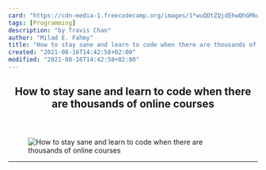 ```yaml
---
card: "https://cdn-media-1.freecodecamp.org/images/1*wuQDtZQjdEhwQhGMkwVUsw.jpeg"
tags: [Programming]
description: "by Travis Chan"
author: "Milad E. Fahmy"
title: "How to stay sane and learn to code when there are thousands of online courses"
created: "2021-08-16T14:42:58+02:00"
modified: "2021-08-16T14:42:58+02:00"
---
```

<div class="site-wrapper">
<main id="site-main" class="site-main outer">
<div class="inner">
<article class="post-full post tag-programming tag-life-lessons tag-self-improvement tag-tech tag-startup ">
<header class="post-full-header">
<h1 class="post-full-title">How to stay sane and learn to code when there are thousands of online courses</h1>
</header>
<figure class="post-full-image">
<picture>
<source media="(max-width: 700px)" sizes="1px" srcset="data:image/gif;base64,R0lGODlhAQABAIAAAAAAAP///yH5BAEAAAAALAAAAAABAAEAAAIBRAA7 1w">
<source media="(min-width: 701px)" sizes="(max-width: 800px) 400px,
(max-width: 1170px) 700px,
1400px" srcset="https://cdn-media-1.freecodecamp.org/images/1*wuQDtZQjdEhwQhGMkwVUsw.jpeg 300w,
https://cdn-media-1.freecodecamp.org/images/1*wuQDtZQjdEhwQhGMkwVUsw.jpeg 600w,
https://cdn-media-1.freecodecamp.org/images/1*wuQDtZQjdEhwQhGMkwVUsw.jpeg 1000w,
https://cdn-media-1.freecodecamp.org/images/1*wuQDtZQjdEhwQhGMkwVUsw.jpeg 2000w">
<img onerror="this.style.display='none'" src="https://cdn-media-1.freecodecamp.org/images/1*wuQDtZQjdEhwQhGMkwVUsw.jpeg" alt="How to stay sane and learn to code when there are thousands of online courses">
</picture>
</figure>
<section class="post-full-content">
<div class="post-content medium-migrated-article">
</div>
<hr>
</section>
</article>
</div>
</main>
</div>
<!-- Google Tag Manager (noscript) -->
<!-- End Google Tag Manager (noscript) -->
